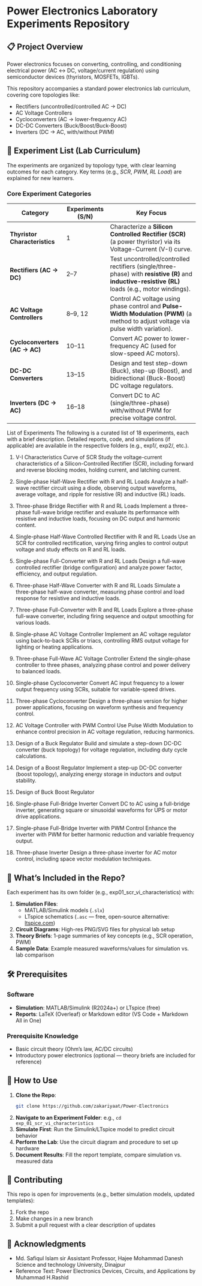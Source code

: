 # Power Electronics Laboratory Experiments Repository


## 📋 Project Overview
Power electronics focuses on converting, controlling, and conditioning electrical power (AC ↔ DC, voltage/current regulation) using semiconductor devices (thyristors, MOSFETs, IGBTs). 

This repository accompanies a standard power electronics lab curriculum, covering core topologies like:
- Rectifiers (uncontrolled/controlled AC → DC)
- AC Voltage Controllers
- Cycloconverters (AC → lower-frequency AC)
- DC-DC Converters (Buck/Boost/Buck-Boost)
- Inverters (DC → AC, with/without PWM)



## 🧪 Experiment List (Lab Curriculum)
The experiments are organized by topology type, with clear learning outcomes for each category. Key terms (e.g., *SCR*, *PWM*, *RL Load*) are explained for new learners.


### Core Experiment Categories
| Category                  | Experiments (S/N) | Key Focus                                                                 |
|---------------------------|-------------------|---------------------------------------------------------------------------|
| **Thyristor Characteristics** | 1                 | Characterize a **Silicon Controlled Rectifier (SCR)** (a power thyristor) via its Voltage-Current (V-I) curve. |
| **Rectifiers (AC → DC)**  | 2–7               | Test uncontrolled/controlled rectifiers (single/three-phase) with **resistive (R)** and **inductive-resistive (RL)** loads (e.g., motor windings). |
| **AC Voltage Controllers** | 8–9, 12           | Control AC voltage using phase control and **Pulse-Width Modulation (PWM)** (a method to adjust voltage via pulse width variation). |
| **Cycloconverters (AC → AC)** | 10–11             | Convert AC power to lower-frequency AC (used for slow-speed AC motors).  |
| **DC-DC Converters**      | 13–15             | Design and test step-down (Buck), step-up (Boost), and bidirectional (Buck-Boost) DC voltage regulators. |
| **Inverters (DC → AC)**   | 16–18             | Convert DC to AC (single/three-phase) with/without PWM for precise voltage control. |

List of Experiments
The following is a curated list of 18 experiments, each with a brief description. Detailed reports, code, and simulations (if applicable) are available in the respective folders (e.g., exp1/, exp2/, etc.).

1. V-I Characteristics Curve of SCR
Study the voltage-current characteristics of a Silicon-Controlled Rectifier (SCR), including forward and reverse blocking modes, holding current, and latching current.

2. Single-phase Half-Wave Rectifier with R and RL Loads
Analyze a half-wave rectifier circuit using a diode, observing output waveforms, average voltage, and ripple for resistive (R) and inductive (RL) loads.

3. Three-phase Bridge Rectifier with R and RL Loads
Implement a three-phase full-wave bridge rectifier and evaluate its performance with resistive and inductive loads, focusing on DC output and harmonic content.

4. Single-phase Half-Wave Controlled Rectifier with R and RL Loads
Use an SCR for controlled rectification, varying firing angles to control output voltage and study effects on R and RL loads.

5. Single-phase Full-Converter with R and RL Loads
Design a full-wave controlled rectifier (bridge configuration) and analyze power factor, efficiency, and output regulation.

6. Three-phase Half-Wave Converter with R and RL Loads
Simulate a three-phase half-wave converter, measuring phase control and load response for resistive and inductive loads.

7. Three-phase Full-Converter with R and RL Loads
Explore a three-phase full-wave converter, including firing sequence and output smoothing for various loads.

8. Single-phase AC Voltage Controller
Implement an AC voltage regulator using back-to-back SCRs or triacs, controlling RMS output voltage for lighting or heating applications.

9. Three-phase Full-Wave AC Voltage Controller
Extend the single-phase controller to three phases, analyzing phase control and power delivery to balanced loads.

10. Single-phase Cycloconverter
Convert AC input frequency to a lower output frequency using SCRs, suitable for variable-speed drives.

11. Three-phase Cycloconverter
Design a three-phase version for higher power applications, focusing on waveform synthesis and frequency control.

12. AC Voltage Controller with PWM Control
Use Pulse Width Modulation to enhance control precision in AC voltage regulation, reducing harmonics.

13. Design of a Buck Regulator
Build and simulate a step-down DC-DC converter (buck topology) for voltage regulation, including duty cycle calculations.

14. Design of a Boost Regulator
Implement a step-up DC-DC converter (boost topology), analyzing energy storage in inductors and output stability.

15. Design of Buck Boost Regulator

 
17. Single-phase Full-Bridge Inverter
Convert DC to AC using a full-bridge inverter, generating square or sinusoidal waveforms for UPS or motor drive applications.

18. Single-phase Full-Bridge Inverter with PWM Control
Enhance the inverter with PWM for better harmonic reduction and variable frequency output.

19. Three-phase Inverter
Design a three-phase inverter for AC motor control, including space vector modulation techniques.


## 📂 What’s Included in the Repo?
Each experiment has its own folder (e.g., exp01_scr_vi_characteristics) with:
1. **Simulation Files**:
   - MATLAB/Simulink models (`.slx`)
   - LTspice schematics (`.asc` — free, open-source alternative: [ltspice.com](https://www.analog.com/en/design-center/design-tools-and-calculators/ltspice-simulator.html))
2. **Circuit Diagrams**: High-res PNG/SVG files for physical lab setup
3. **Theory Briefs**: 1-page summaries of key concepts (e.g., SCR operation, PWM)
4. **Sample Data**: Example measured waveforms/values for simulation vs. lab comparison


## 🛠️ Prerequisites
### Software
- **Simulation**: MATLAB/Simulink (R2024a+) or LTspice (free)
- **Reports**: LaTeX (Overleaf) or Markdown editor (VS Code + Markdown All in One)

### Prerequisite Knowledge
- Basic circuit theory (Ohm’s law, AC/DC circuits)
- Introductory power electronics (optional — theory briefs are included for reference)


## 🚀 How to Use
1. **Clone the Repo**:
   ```bash
   git clone https://github.com/zakariyaat/Power-Electronics
   ```
2. **Navigate to an Experiment Folder**: e.g., `cd exp_01_scr_vi_characteristics`
3. **Simulate First**: Run the Simulink/LTspice model to predict circuit behavior
4. **Perform the Lab**: Use the circuit diagram and procedure to set up hardware
5. **Document Results**: Fill the report template, compare simulation vs. measured data


## 🤝 Contributing
This repo is open for improvements (e.g., better simulation models, updated templates):
1. Fork the repo
2. Make changes in a new branch
3. Submit a pull request with a clear description of updates


## 🙏 Acknowledgments
- Md. Safiqul Islam sir Assistant Professor, Hajee Mohammad Danesh Science and technology University, Dinajpur
- Reference Text: Power Electronics Devices, Circuits, and Applications by Muhammad H.Rashid
